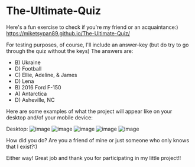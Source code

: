 # The-Ultimate-Quiz

Here's a fun exercise to check if you're my friend or an acquaintance:)
https://miketsypan89.github.io/The-Ultimate-Quiz/

For testing purposes, of course, I'll include an answer-key (but do try to go through the quiz without the keys)
The answers are: 
  - B) Ukraine
  - D) Football
  - C) Ellie, Adeline, & James
  - D) Lena
  - B) 2016 Ford F-150
  - A) Antarctica
  - D) Asheville, NC

Here are some examples of what the project will appear like on your desktop and/of your mobile device:

Desktop:
![image](https://user-images.githubusercontent.com/124936942/226450780-7c9cbcd4-8f07-45ef-a0ff-ae8c2053c4b4.png)
![image](https://user-images.githubusercontent.com/124936942/226450908-ec15b36e-5da1-4860-a9e0-021e01dadd27.png)
![image](https://user-images.githubusercontent.com/124936942/226451030-6b0689d2-3a9d-475f-ae37-983a19e4e1ec.png)
![image](https://user-images.githubusercontent.com/124936942/226451184-d823e250-e355-447f-81bd-3809b4983d0f.png)
![image](https://user-images.githubusercontent.com/124936942/226451415-3aca2772-6545-40a3-92fa-9de9c904519b.png)



How did you do? Are you a friend of mine or just someone who only knows that I exist?:)

Either way! Great job and thank you for participating in my little project!!
